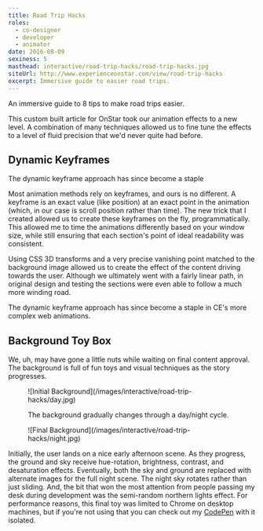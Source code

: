 ```yaml
---
title: Road Trip Hacks
roles:
  - co-designer
  - developer
  - animator
date: 2016-08-09
sexiness: 5
masthead: interactive/road-trip-hacks/road-trip-hacks.jpg
siteUrl: http://www.experienceonstar.com/view/road-trip-hacks
excerpt: Immersive guide to easier road trips.
---
```


<p class="lead-in">An immersive guide to 8 tips to make road trips easier.</p>

This custom built article for OnStar took our animation effects to a new level. A combination of many techniques allowed us to fine tune the effects to a level of fluid precision that we'd never quite had before.

## Dynamic Keyframes

<aside class="pull-quote halftone right">
  <p>The dynamic keyframe approach has since become a staple</p>
</aside>

Most animation methods rely on keyframes, and ours is no different. A keyframe is an exact value (like position) at an exact point in the animation (which, in our case is scroll position rather than time). The new trick that I created allowed us to create these keyframes on the fly, programmatically. This allowed me to time the animations differently based on your window size, while still ensuring that each section's point of ideal readability was consistent.

Using CSS 3D transforms and a very precise vanishing point matched to the background image allowed us to create the effect of the content driving towards the user. Although we ultimately went with a fairly linear path, in original design and testing the sections were even able to follow a much more winding road.

The dynamic keyframe approach has since become a staple in CE's more complex web animations.

## Background Toy Box

We, uh, may have gone a little nuts while waiting on final content approval. The background is full of fun toys and visual techniques as the story progresses.

<figure class="two-on-one breakout-left breakout-right">
![Initial Background](/images/interactive/road-trip-hacks/day.jpg)
<div class="pull-quote halftone"><p>The background gradually changes through a day/night cycle.</p></div>
![Final Background](/images/interactive/road-trip-hacks/night.jpg)
</figure>

Initially, the user lands on a nice early afternoon scene. As they progress, the ground and sky receive hue-rotation, brightness, contrast, and desaturation effects. Eventually, both the sky and ground are replaced with alternate images for the full night scene. The night sky rotates rather than just sliding. And, the bit that won the most attention from people passing my desk during development was the semi-random northern lights effect. For performance reasons, this final toy was limited to Chrome on desktop machines, but if you're not using that you can check out my <a href="http://codepen.io/jhereg00/pen/JKbQyR" target="_blank">CodePen</a> with it isolated.
